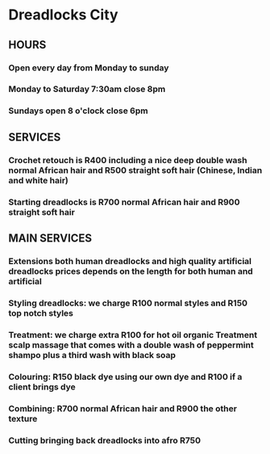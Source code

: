 # Dreadlocks City

## HOURS

### Open every day from Monday to sunday
### Monday to Saturday 7:30am close 8pm
### Sundays open 8 o'clock close 6pm

## SERVICES

### Crochet retouch is R400 including a nice deep double wash normal African hair and R500 straight soft hair (Chinese, Indian and white hair)

### Starting dreadlocks is R700 normal African hair and R900 straight soft hair

## MAIN SERVICES

### Extensions both human dreadlocks and high quality artificial dreadlocks prices depends on the length for both human and artificial

### Styling dreadlocks: we charge R100 normal styles and R150 top notch styles

### Treatment: we charge extra R100 for hot oil organic Treatment scalp massage that comes with a  double wash of peppermint shampo plus a third wash with black soap

### Colouring: R150 black dye using our own dye and R100 if a client brings dye

### Combining: R700 normal African hair and R900 the other texture

### Cutting bringing back dreadlocks into afro R750